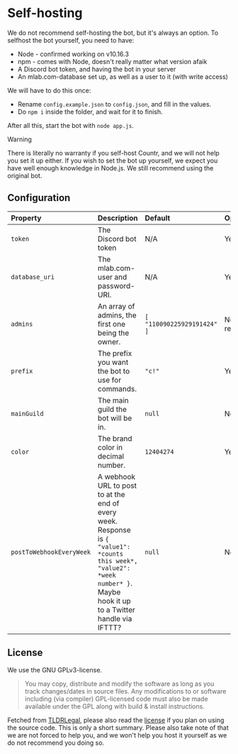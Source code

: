 # Self-hosting

We do not recommend self-hosting the bot, but it's always an option. To selfhost the bot yourself, you need to have:
* Node - confirmed working on v10.16.3
* npm - comes with Node, doesn't really matter what version afaik
* A Discord bot token, and having the bot in your server
* An mlab.com-database set up, as well as a user to it (with write access)

We will have to do this once:
* Rename `config.example.json` to `config.json`, and fill in the values.
* Do `npm i` inside the folder, and wait for it to finish.

After all this, start the bot with `node app.js`.

> [!WARNING]
> There is literally no warranty if you self-host Countr, and we will not help you set it up either. If you wish to set the bot up yourself, we expect you have well enough knowledge in Node.js. We still recommend using the original bot.

## Configuration

| Property | Description | Default | Optional |
|:---------|:------|:--------|:----------|
| `token`  | The Discord bot token | N/A | Yes |
| `database_uri` | The mlab.com-user and password-URI. | N/A | Yes |
| `admins` | An array of admins, the first one being the owner. | `[ "110090225929191424" ]` | No, but recommended |
| `prefix` | The prefix you want the bot to use for commands. | `"c!"` | Yes |
| `mainGuild` | The main guild the bot will be in. | `null` | No |
| `color` | The brand color in decimal number. | `12404274` | Yes |
| `postToWebhookEveryWeek` | A webhook URL to post to at the end of every week. Response is `{ "value1": *counts this week*, "value2": *week number* }`. Maybe hook it up to a Twitter handle via IFTTT? | `null` | No |

## License

We use the GNU GPLv3-license.

> You may copy, distribute and modify the software as long as you track changes/dates in source files. Any modifications to or software including (via compiler) GPL-licensed code must also be made available under the GPL along with build & install instructions.

Fetched from [TLDRLegal](https://tldrlegal.com/license/gnu-general-public-license-v3-(gpl-3)), please also read the [license](https://github.com/gleeny/countr/blob/master/LICENSE) if you plan on using the source code. This is only a short summary. Please also take note of that we are not forced to help you, and we won't help you host it yourself as we do not recommend you doing so.